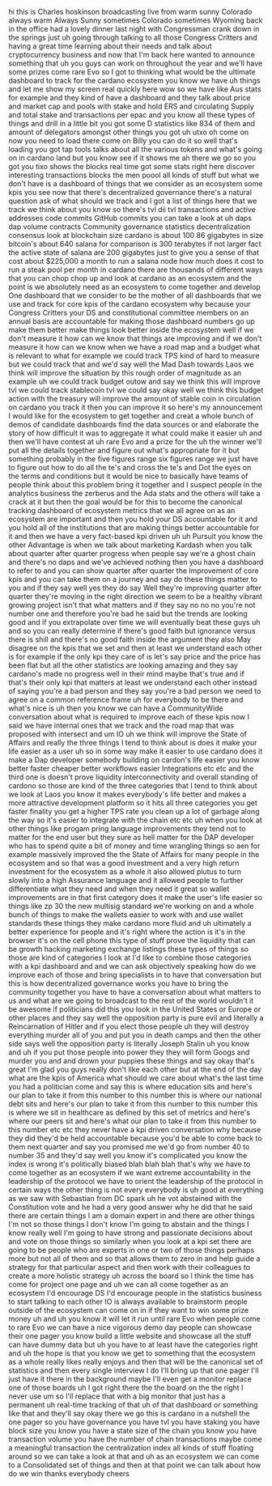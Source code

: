 hi this is Charles hoskinson broadcasting live from warm sunny Colorado always warm Always Sunny sometimes Colorado sometimes Wyoming back in the office had a lovely dinner last night with Congressman crank down in the springs just uh going through talking to all those Congress Critters and having a great time learning about their needs and talk about cryptocurrency business and now that I'm back here wanted to announce something that uh you guys can work on throughout the year and we'll have some prizes come rare Evo so I got to thinking what would be the ultimate dashboard to track for the cardano ecosystem you know we have uh things and let me show my screen real quickly here wow so we have like Aus stats for example and they kind of have a dashboard and they talk about price and market cap and pools with stake and hold ERS and circulating Supply and total stake and transactions per epac and you know all these types of things and drill in a little bit you got some D statistics like 834 of them and amount of delegators amongst other things you got uh utxo oh come on now you need to load there come on Billy you can do it so well that's loading you got tap tools talks about all the various tokens and what's going on in cardano land but you know see if it shows me ah there we go so you got you tixo shows the blocks real time got some stats right here discover interesting transactions blocks the men poool all kinds of stuff but what we don't have is a dashboard of things that we consider as an ecosystem some kpis you see now that there's decentralized governance there's a natural question ask of what should we track and I got a list of things here that we track we think about you know so there's tvl dii tvl transactions and active addresses code commits GitHub commits you can take a look at uh daps dap volume contracts Community governance statistics decentralization consensus look at blockchain size cardano is about 100 86 gigabytes in size bitcoin's about 640 salana for comparison is 300 terabytes if not larger fact the active state of salana are 200 gigabytes just to give you a sense of that cost about $225,000 a month to run a salana node how much does it cost to run a steak pool per month in cardano there are thousands of different ways that you can chop chop up and look at cardano as an ecosystem and the point is we absolutely need as an ecosystem to come together and develop One dashboard that we consider to be the mother of all dashboards that we use and track for core kpis of the cardano ecosystem why because your Congress Critters your DS and constitutional committee members on an annual basis are accountable for making those dashboard numbers go up make them better make things look better inside the ecosystem well if we don't measure it how can we know that things are improving and if we don't measure it how can we know when we have a road map and a budget what is relevant to what for example we could track TPS kind of hard to measure but we could track that and we'd say well the Mad Dash towards Laos we think will improve the situation by this rough order of magnitude as an example uh we could track budget outow and say we think this will improve tvl we could track stablecoin tvl we could say okay well we think this budget action with the treasury will improve the amount of stable coin in circulation on cardano you track it then you can improve it so here's my announcement I would like for the ecosystem to get together and creat a whole bunch of demos of candidate dashboards find the data sources or and elaborate the story of how difficult it was to aggregate it what could make it easier uh and then we'll have contest at uh rare Evo and a prize for the uh the winner we'll put all the details together and figure out what's appropriate for it but something probably in the five figures range six figures range we just have to figure out how to do all the te's and cross the te's and Dot the eyes on the terms and conditions but it would be nice to basically have teams of people think about this problem bring it together and I suspect people in the analytics business the zerberus and the Ada stats and the others will take a crack at it but then the goal would be for this to become the canonical tracking dashboard of ecosystem metrics that we all agree on as an ecosystem are important and then you hold your DS accountable for it and you hold all of the institutions that are making things better accountable for it and then we have a very fact-based kpi driven uh uh Pursuit you know the other Advantage is when we talk about marketing Kardash when you talk about quarter after quarter progress when people say we're a ghost chain and there's no daps and we've achieved nothing then you have a dashboard to refer to and you can show quarter after quarter the Improvement of core kpis and you can take them on a journey and say do these things matter to you and if they say well yes they do say Well they're improving quarter after quarter they're moving in the right direction we seem to be a healthy vibrant growing project isn't that what matters and if they say no no no you're not number one and therefore you're bad he said but the trends are looking good and if you extrapolate over time we will eventually beat these guys uh and so you can really determine if there's good faith but ignorance versus there is shill and there's no good faith inside the argument they also May disagree on the kpis that we set and then at least we understand each other is for example if the only kpi they care of is let's say price and the price has been flat but all the other statistics are looking amazing and they say cardano's made no progress well in their mind maybe that's true and if that's their only kpi that matters at least we understand each other instead of saying you're a bad person and they say you're a bad person we need to agree on a common reference frame uh for everybody to be there and what's nice is uh then you know we can have a CommunityWide conversation about what is required to improve each of these kpis now I said we have internal ones that we track and the road map that was proposed with intersect and um IO uh we think will improve the State of Affairs and really the three things I tend to think about is does it make your life easier as a user uh so in some way make it easier to use cardano does it make a Dap developer somebody building on cardon's life easier you know better faster cheaper better workflows easier Integrations etc etc and the third one is doesn't prove liquidity interconnectivity and overall standing of cardono so those are kind of the three categories that I tend to think about we look at Laos you know it makes everybody's life better and makes a more attractive development platform so it hits all three categories you get faster finality you get a higher TPS rate you clean up a lot of garbage along the way so it's easier to integrate with the chain etc etc uh when you look at other things like progam pring language improvements they tend not to matter for the end user but they sure as hell matter for the DAP developer who has to spend quite a bit of money and time wrangling things so aen for example massively improved the the State of Affairs for many people in the ecosystem and so that was a good investment and a very high return investment for the ecosystem as a whole it also allowed plutus to turn slowly into a high Assurance language and it allowed people to further differentiate what they need and when they need it great so wallet improvements are in that first category does it make the user's life easier so things like zp 30 the new multisig standard we're working on and a whole bunch of things to make the wallets easier to work with and use wallet standards these things they make cardano more fluid and uh ultimately a better experience for people and it's right where the action is it's in the browser it's on the cell phone this type of stuff prove the liquidity that can be growth hacking marketing exchange listings these types of things so those are kind of categories I look at I'd like to combine those categories with a kpi dashboard and and we can ask objectively speaking how do we improve each of those and bring specialists in to have that conversation but this is how decentralized governance works you have to bring the community together you have to have a conversation about what matters to us and what are we going to broadcast to the rest of the world wouldn't it be awesome if politicians did this you look in the United States or Europe or other places and they say well the opposition party is pure evil and literally a Reincarnation of Hitler and if you elect those people uh they will destroy everything murder all of you and put you in death camps and then the other side says well the opposition party is literally Joseph Stalin uh you know and uh if you put those people into power they they will form Googs and murder you and and drown your puppies these things and say okay that's great I'm glad you guys really don't like each other but at the end of the day what are the kpis of America what should we care about what's the last time you had a politician come and say this is where education sits and here's our plan to take it from this number to this number this is where our national debt sits and here's our plan to take it from this number to this number this is where we sit in healthcare as defined by this set of metrics and here's where our peers sit and here's what our plan to take it from this number to this number etc etc they never have a kpi driven conversation why because they did they'd be held accountable because you'd be able to come back to them next quarter and say you promised me we'd go from number 40 to number 35 and they'd say well you know it's complicated you know the index is wrong it's politically biased blah blah blah that's why we have to come together as an ecosystem if we want extreme accountability in the leadership of the protocol we have to orient the leadership of the protocol in certain ways the other thing is not every everybody is uh good at everything as we saw with Sebastian from DC spark uh he vot abstained with the Constitution vote and he had a very good answer why he did that he said there are certain things I am a domain expert in and there are other things I'm not so those things I don't know I'm going to abstain and the things I know really well I'm going to have strong and passionate decisions about and vote on those things so similarly when you look at a kpi set there are going to be people who are experts in one or two of those things perhaps more but not all of them and so that allows them to zero in and help guide a strategy for that particular aspect and then work with their colleagues to create a more holistic strategy uh across the board so I think the time has come for project one page and uh we can all come together as an ecosystem I'd encourage DS I'd encourage people in the statistics business to start talking to each other IO is always available to brainstorm people outside of the ecosystem can come on in if they want to win some prize money uh and uh you know it will let it run until rare Evo when people come to rare Evo we can have a nice vigorous demo day people can showcase their one pager you know build a little website and showcase all the stuff can have dummy data but uh you have to at least have the categories right and uh the hope is that you know we get to something that the ecosystem as a whole really likes really enjoys and then that will be the canonical set of statistics and then every single interview I do I'll bring up that one pager I'll just have it there in the background maybe I'll even get a monitor replace one of those boards uh I got right there the the board on the the right I never use um so I'll replace that with a big monitor that just has a permanent uh real-time tracking of that uh of that dashboard or something like that and they'll say okay there we go this is cardano in a nutshell the one pager so you have governance you have tvl you have staking you have block size you know you have a state size of the chain you know you have transaction volume you have the number of chain transactions maybe come a meaningful transaction the centralization index all kinds of stuff floating around so we can take a look at that and uh as an ecosystem we can come to a Consolidated set of things and then at that point we can talk about how do we win thanks everybody cheers 